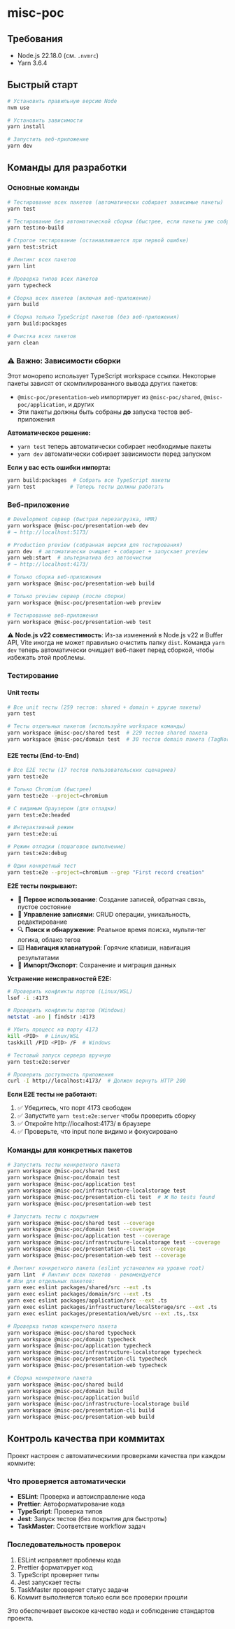 # misc-poc

## Требования

- Node.js 22.18.0 (см. `.nvmrc`)
- Yarn 3.6.4

## Быстрый старт

```bash
# Установить правильную версию Node
nvm use

# Установить зависимости
yarn install

# Запустить веб-приложение
yarn dev
```

## Команды для разработки

### Основные команды

```bash
# Тестирование всех пакетов (автоматически собирает зависимые пакеты)
yarn test

# Тестирование без автоматической сборки (быстрее, если пакеты уже собраны)
yarn test:no-build

# Строгое тестирование (останавливается при первой ошибке)
yarn test:strict

# Линтинг всех пакетов
yarn lint

# Проверка типов всех пакетов
yarn typecheck

# Сборка всех пакетов (включая веб-приложение)
yarn build

# Сборка только TypeScript пакетов (без веб-приложения)
yarn build:packages

# Очистка всех пакетов
yarn clean
```

### ⚠️ Важно: Зависимости сборки

Этот монорепо использует TypeScript workspace ссылки. Некоторые пакеты зависят от скомпилированного вывода других пакетов:

- `@misc-poc/presentation-web` импортирует из `@misc-poc/shared`, `@misc-poc/application`, и других
- Эти пакеты должны быть собраны **до** запуска тестов веб-приложения

**Автоматическое решение:**

- `yarn test` теперь автоматически собирает необходимые пакеты
- `yarn dev` автоматически собирает зависимости перед запуском

**Если у вас есть ошибки импорта:**

```bash
yarn build:packages  # Собрать все TypeScript пакеты
yarn test           # Теперь тесты должны работать
```

### Веб-приложение

```bash
# Development сервер (быстрая перезагрузка, HMR)
yarn workspace @misc-poc/presentation-web dev
# → http://localhost:5173/

# Production preview (собранная версия для тестирования)
yarn dev  # автоматически очищает + собирает + запускает preview
yarn web:start  # альтернатива без автоочистки
# → http://localhost:4173/

# Только сборка веб-приложения
yarn workspace @misc-poc/presentation-web build

# Только preview сервер (после сборки)
yarn workspace @misc-poc/presentation-web preview

# Тестирование веб-приложения
yarn workspace @misc-poc/presentation-web test
```

**⚠️ Node.js v22 совместимость**: Из-за изменений в Node.js v22 и Buffer API, Vite иногда не может правильно очистить папку `dist`. Команда `yarn dev` теперь автоматически очищает веб-пакет перед сборкой, чтобы избежать этой проблемы.

### Тестирование

#### Unit тесты

```bash
# Все unit тесты (259 тестов: shared + domain + другие пакеты)
yarn test

# Тесты отдельных пакетов (используйте workspace команды)
yarn workspace @misc-poc/shared test  # 229 тестов shared пакета
yarn workspace @misc-poc/domain test  # 30 тестов domain пакета (TagNormalizer и др.)
```

#### E2E тесты (End-to-End)

```bash
# Все E2E тесты (17 тестов пользовательских сценариев)
yarn test:e2e

# Только Chromium (быстрее)
yarn test:e2e --project=chromium

# С видимым браузером (для отладки)
yarn test:e2e:headed

# Интерактивный режим
yarn test:e2e:ui

# Режим отладки (пошаговое выполнение)
yarn test:e2e:debug

# Один конкретный тест
yarn test:e2e --project=chromium --grep "First record creation"
```

**E2E тесты покрывают:**

- 🎯 **Первое использование**: Создание записей, обратная связь, пустое состояние
- 📝 **Управление записями**: CRUD операции, уникальность, редактирование
- 🔍 **Поиск и обнаружение**: Реальное время поиска, мульти-тег логика, облако тегов
- ⌨️ **Навигация клавиатурой**: Горячие клавиши, навигация результатами
- 💾 **Импорт/Экспорт**: Сохранение и миграция данных

**Устранение неисправностей E2E:**

```bash
# Проверить конфликты портов (Linux/WSL)
lsof -i :4173

# Проверить конфликты портов (Windows)
netstat -ano | findstr :4173

# Убить процесс на порту 4173
kill <PID>  # Linux/WSL
taskkill /PID <PID> /F  # Windows

# Тестовый запуск сервера вручную
yarn test:e2e:server

# Проверить доступность приложения
curl -I http://localhost:4173/  # Должен вернуть HTTP 200
```

**Если E2E тесты не работают:**

1. ✅ Убедитесь, что порт 4173 свободен
2. ✅ Запустите `yarn test:e2e:server` чтобы проверить сборку
3. ✅ Откройте http://localhost:4173/ в браузере
4. ✅ Проверьте, что input поле видимо и фокусировано

### Команды для конкретных пакетов

```bash
# Запустить тесты конкретного пакета
yarn workspace @misc-poc/shared test
yarn workspace @misc-poc/domain test
yarn workspace @misc-poc/application test
yarn workspace @misc-poc/infrastructure-localstorage test
yarn workspace @misc-poc/presentation-cli test  # ❌ No tests found
yarn workspace @misc-poc/presentation-web test

# Запустить тесты с покрытием
yarn workspace @misc-poc/shared test --coverage
yarn workspace @misc-poc/domain test --coverage
yarn workspace @misc-poc/application test --coverage
yarn workspace @misc-poc/infrastructure-localstorage test --coverage
yarn workspace @misc-poc/presentation-cli test --coverage
yarn workspace @misc-poc/presentation-web test --coverage

# Линтинг конкретного пакета (eslint установлен на уровне root)
yarn lint  # Линтинг всех пакетов - рекомендуется
# Или для отдельных пакетов:
yarn exec eslint packages/shared/src --ext .ts
yarn exec eslint packages/domain/src --ext .ts
yarn exec eslint packages/application/src --ext .ts
yarn exec eslint packages/infrastructure/localStorage/src --ext .ts
yarn exec eslint packages/presentation/web/src --ext .ts,.tsx

# Проверка типов конкретного пакета
yarn workspace @misc-poc/shared typecheck
yarn workspace @misc-poc/domain typecheck
yarn workspace @misc-poc/application typecheck
yarn workspace @misc-poc/infrastructure-localstorage typecheck
yarn workspace @misc-poc/presentation-cli typecheck
yarn workspace @misc-poc/presentation-web typecheck

# Сборка конкретного пакета
yarn workspace @misc-poc/shared build
yarn workspace @misc-poc/domain build
yarn workspace @misc-poc/application build
yarn workspace @misc-poc/infrastructure-localstorage build
yarn workspace @misc-poc/presentation-cli build
yarn workspace @misc-poc/presentation-web build
```

## Контроль качества при коммитах

Проект настроен с автоматическими проверками качества при каждом коммите:

### Что проверяется автоматически

- **ESLint**: Проверка и автоисправление кода
- **Prettier**: Автоформатирование кода
- **TypeScript**: Проверка типов
- **Jest**: Запуск тестов (без покрытия для быстроты)
- **TaskMaster**: Соответствие workflow задач

### Последовательность проверок

1. ESLint исправляет проблемы кода
2. Prettier форматирует код
3. TypeScript проверяет типы
4. Jest запускает тесты
5. TaskMaster проверяет статус задачи
6. Коммит выполняется только если все проверки прошли

Это обеспечивает высокое качество кода и соблюдение стандартов проекта.
